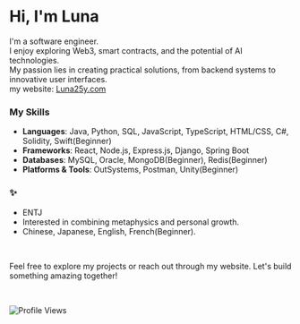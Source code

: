 # Hi, I'm Luna

I'm a software engineer.<br>
I enjoy exploring Web3, smart contracts, and the potential of AI technologies.<br>
My passion lies in creating practical solutions, from backend systems to innovative user interfaces.<br>
my website: [Luna25y.com](https://luna25y.com)


### My Skills
- **Languages**: Java, Python, SQL, JavaScript, TypeScript, HTML/CSS, C#, Solidity, Swift(Beginner)
- **Frameworks**: React, Node.js, Express.js, Django, Spring Boot
- **Databases**: MySQL, Oracle, MongoDB(Beginner), Redis(Beginner)
- **Platforms & Tools**: OutSystems, Postman, Unity(Beginner)


### ✨
- ENTJ 
- Interested in combining metaphysics and personal growth.
- Chinese, Japanese, English, French(Beginner).

<br>

Feel free to explore my projects or reach out through my website. Let's build something amazing together!

<br>

![Profile Views](https://komarev.com/ghpvc/?username=luna25y&color=green)

